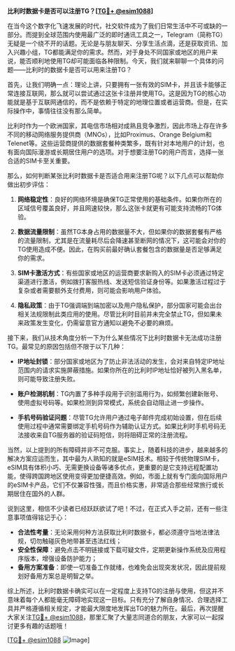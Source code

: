 **比利时数据卡是否可以注册TG？[[TG💪+ @esim1088](https://t.me/s/esim1088)]**

在当今这个数字化飞速发展的时代，社交软件成为了我们日常生活中不可或缺的一部分。而提到全球范围内使用最广泛的即时通讯工具之一，Telegram（简称TG）无疑是一个绕不开的话题。无论是与朋友聊天、分享生活点滴，还是获取资讯、加入兴趣小组，TG都能满足你的需求。然而，对于身处不同国家或地区的用户来说，能否顺利地使用TG却可能面临各种限制。今天，我们就来聊聊一个具体的问题——比利时的数据卡是否可以用来注册TG？

首先，让我们明确一点：理论上讲，只要拥有一张有效的SIM卡，并且该卡能够正常连接互联网，那么就可以尝试通过这张卡注册并使用TG。这是因为TG的核心功能就是基于互联网通信的，而不是依赖于特定的地理位置或者运营商。但是，在实际操作中，事情往往没有那么简单。

比利时作为一个欧洲国家，其电信市场相对成熟且竞争激烈，因此市场上存在许多不同的移动网络服务提供商（MNOs），比如Proximus、Orange Belgium和Telenet等。这些运营商提供的数据套餐种类繁多，既有针对本地用户的计划，也有面向国际漫游或长期居住用户的选项。对于想要注册TG的用户而言，选择一张合适的SIM卡至关重要。

那么，如何判断某张比利时数据卡是否适合用来注册TG呢？以下几点可以帮助你做出初步评估：

1. **网络稳定性**：良好的网络环境是确保TG正常使用的基础条件。如果你所在的区域信号覆盖良好，并且网速较快，那么这张卡就更有可能支持流畅的TG体验。
   
2. **数据流量限制**：虽然TG本身占用的数据量不大，但如果你的数据套餐有严格的流量限制，尤其是在流量耗尽后会降速甚至断网的情况下，这可能会对你的TG使用造成不便。因此，在购买前最好确认套餐包含的数据量是否足够满足你的需求。
   
3. **SIM卡激活方式**：有些国家或地区的运营商要求新购入的SIM卡必须通过特定渠道进行激活，例如拨打客服热线、发送短信验证身份等。如果激活过程过于复杂或者需要额外支付费用，则可能会影响用户体验。
   
4. **隐私政策**：由于TG强调端到端加密以及用户隐私保护，部分国家可能会出台相关法规限制此类应用的使用。尽管比利时目前并未完全禁止TG，但如果未来政策发生变化，仍需留意官方通知以避免不必要的麻烦。

接下来，我们从技术角度分析一下为什么某些情况下比利时数据卡无法成功注册TG。最常见的原因包括但不限于以下几种：

- **IP地址封锁**：部分国家或地区为了防止非法活动的发生，会对来自特定IP地址范围内的请求实施屏蔽措施。如果你所在的比利时IP地址恰好被列入黑名单，则可能导致注册失败。
  
- **账户检测机制**：TG内置了多种手段用于识别滥用行为，如频繁创建新账号、使用虚拟号码等。如果检测到异常模式，系统会自动阻止进一步操作。
  
- **手机号码验证问题**：尽管TG允许用户通过电子邮件完成初始设置，但在后续使用过程中通常需要绑定手机号码作为辅助认证方式。如果比利时手机号码无法接收来自TG服务器的验证码短信，则将阻碍正常的注册流程。

当然，以上提到的所有障碍并非不可克服。事实上，随着科技的进步，越来越多的解决方案应运而生，其中最为人熟知的就是eSIM技术。相较于传统物理SIM卡，eSIM具有体积小巧、无需更换设备等诸多优点，更重要的是它支持远程配置功能，使得跨国跨地区使用变得更加便捷高效。例如，市面上就有专门面向国际用户的eSIM卡产品，它们不仅兼容性强，而且价格实惠，非常适合那些经常旅行或长期居住在国外的人群。

说到这里，相信不少读者已经跃跃欲试了吧！不过，在正式入手之前，还有一些注意事项值得铭记于心：

- **合法性考量**：无论采用何种方法获取比利时数据卡，都必须遵守当地法律法规，切勿触碰灰色地带甚至违法红线；
- **安全性保障**：避免点击不明链接或下载可疑文件，定期更新操作系统及应用程序版本，增强设备防护能力；
- **备用方案准备**：即使一切准备工作就绪，也难免会出现突发状况，因此提前规划好备用方案总是明智之举。

综上所述，比利时数据卡确实可以在一定程度上支持TG的注册与使用，但这并不意味着每个人都能毫无障碍地实现这一目标。只有充分了解自身情况、合理选择工具并严格遵循相关规定，才能最大限度地发挥出TG的魅力所在。最后，再次提醒大家关注[TG💪+ @esim1088](https://t.me/s/esim1088)，那里汇聚了大量志同道合的朋友，大家可以一起探讨更多有趣的话题哦！

[[TG💪+ @esim1088](https://t.me/s/esim1088) ![Image](https://i.postimg.cc/4NQfJmqS/Snipaste-2025-05-13-00-14-12.png)]